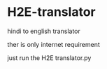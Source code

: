 # H2E-translator
hindi to english translator

ther is only internet requirement

just run the H2E translator.py
